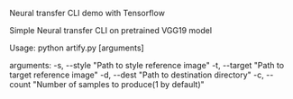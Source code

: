 Neural transfer CLI demo with Tensorflow

Simple Neural transfer CLI on pretrained VGG19 model

Usage:
python artify.py [arguments]

arguments: 
    -s, --style "Path to style reference image"
    -t, --target "Path to target reference image"
    -d, --dest "Path to destination directory"
    -c, --count "Number of samples to produce(1 by default)"
